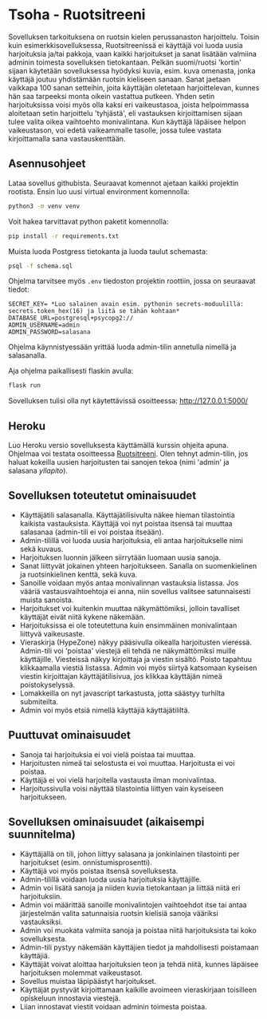 # Tsoha - Ruotsitreeni

Sovelluksen tarkoituksena on ruotsin kielen perussanaston harjoittelu. Toisin kuin esimerkkisovelluksessa, Ruotsitreenissä ei käyttäjä voi luoda uusia harjoituksia ja/tai pakkoja, vaan kaikki harjoitukset ja sanat lisätään valmiina adminin toimesta sovelluksen tietokantaan. Pelkän suomi/ruotsi 'kortin' sijaan käytetään sovelluksessa hyödyksi kuvia, esim. kuva omenasta, jonka käyttäjä joutuu yhdistämään ruotsin kieliseen sanaan. Sanat jaetaan vaikkapa 100 sanan setteihin, joita käyttäjän oletetaan harjoittelevan, kunnes hän saa tarpeeksi monta oikein vastattua putkeen. Yhden setin harjoituksissa voisi myös olla kaksi eri vaikeustasoa, joista helpoimmassa aloitetaan setin harjoittelu 'tyhjästä', eli vastauksen kirjoittamisen sijaan tulee valita oikea vaihtoehto monivalintana. Kun käyttäjä läpäisee helpon vaikeustason, voi edetä vaikeammalle tasolle, jossa tulee vastata kirjoittamalla sana vastauskenttään.

## Asennusohjeet

Lataa sovellus githubista. Seuraavat komennot ajetaan kaikki projektin rootista. Ensin luo uusi virtual environment komennolla:
``` bash
python3 -m venv venv
```
Voit hakea tarvittavat python paketit komennolla:
``` bash
pip install -r requirements.txt
```
Muista luoda Postgress tietokanta ja luoda taulut schemasta:
``` bash
psql -f schema.sql
```
Ohjelma tarvitsee myös `.env` tiedoston projektin roottiin, jossa on seuraavat tiedot:
```
SECRET_KEY= *Luo salainen avain esim. pythonin secrets-moduulilla: secrets.token_hex(16) ja liitä se tähän kohtaan*
DATABASE_URL=postgresql+psycopg2://
ADMIN_USERNAME=admin
ADMIN_PASSWORD=salasana
```
Ohjelma käynnistyessään yrittää luoda admin-tilin annetulla nimellä ja salasanalla.

Aja ohjelma paikallisesti flaskin avulla:
``` bash
flask run
```

Sovelluksen tulisi olla nyt käytettävissä osoitteessa: http://127.0.0.1:5000/

## Heroku

Luo Heroku versio sovelluksesta käyttämällä kurssin ohjeita apuna. Ohjelmaa voi testata osoitteessa [Ruotsitreeni](https://tsoha-ruotsitreeni.herokuapp.com/). Olen tehnyt admin-tilin, jos haluat kokeilla uusien harjoitusten tai sanojen tekoa (nimi 'admin' ja salasana *yllapito*).

## Sovelluksen toteutetut ominaisuudet

- Käyttäjätili salasanalla. Käyttäjätilisivulta näkee hieman tilastointia kaikista vastauksista. Käyttäjä voi nyt poistaa itsensä tai muuttaa salasanaa (admin-tili ei voi poistaa itseään).
- Admin-tilillä voi luoda uusia harjoituksia, eli antaa harjoitukselle nimi sekä kuvaus.
- Harjoituksen luonnin jälkeen siirrytään luomaan uusia sanoja.
- Sanat liittyvät jokainen yhteen harjoitukseen. Sanalla on suomenkielinen ja ruotsinkielinen kenttä, sekä kuva.
- Sanoille voidaan myös antaa monivalinnan vastauksia listassa. Jos vääriä vastausvaihtoehtoja ei anna, niin sovellus valitsee satunnaisesti muista sanoista.
- Harjoitukset voi kuitenkin muuttaa näkymättömiksi, jolloin tavalliset käyttäjät eivät niitä kykene näkemään.
- Harjoituksissa ei ole toteutettuna kuin ensimmäinen monivalintaan liittyvä vaikeusaste.
- Vieraskirja (HypeZone) näkyy pääsivulla oikealla harjoitusten vieressä. Admin-tili voi 'poistaa' viestejä eli tehdä ne näkymättömiksi muille käyttäjille. Viesteissä näkyy kirjoittaja ja viestin sisältö. Poisto tapahtuu klikkaamalla viestiä listassa. Admin voi myös siirtyä katsomaan kyseisen viestin kirjoittajan käyttäjätilisivua, jos klikkaa käyttäjän nimeä poistokyselyssä.
- Lomakkeilla on nyt javascript tarkastusta, jotta säästyy turhilta submiteilta.
- Admin voi myös etsiä nimellä käyttäjiä käyttäjätililtä.

## Puuttuvat ominaisuudet

- Sanoja tai harjoituksia ei voi vielä poistaa tai muuttaa.
- Harjoitusten nimeä tai selostusta ei voi muuttaa. Harjoitusta ei voi poistaa.
- Käyttäjä ei voi vielä harjoitella vastausta ilman monivalintaa.
- Harjoitussivulla voisi näyttää tilastointia liittyen vain kyseiseen harjoitukseen.

## Sovelluksen ominaisuudet (aikaisempi suunnitelma)

- Käyttäjällä on tili, johon liittyy salasana ja jonkinlainen tilastointi per harjoitukset (esim. onnistumisprosentti). 
- Käyttäjä voi myös poistaa itsensä sovelluksesta.
- Admin-tilillä voidaan luoda uusia harjoituksia käyttäjille.
- Admin voi lisätä sanoja ja niiden kuvia tietokantaan ja liittää niitä eri harjoituksiin.
- Admin voi määrittää sanoille monivalintojen vaihtoehdot itse tai antaa järjestelmän valita satunnaisia ruotsin kielisiä sanoja vääriksi vastauksiksi.
- Admin voi muokata valmiita sanoja ja poistaa niitä harjoituksista tai koko sovelluksesta.
- Admin-tili pystyy näkemään käyttäjien tiedot ja mahdollisesti poistamaan käyttäjiä.
- Käyttäjät voivat aloittaa harjoituksien teon ja tehdä niitä, kunnes läpäisee harjoituksen molemmat vaikeustasot.
- Sovellus muistaa läpipäästyt harjoitukset.
- Käyttäjät pystyvät kirjoittamaan kaikille avoimeen vieraskirjaan toisilleen opiskeluun innostavia viestejä.
- Liian innostavat viestit voidaan adminin toimesta poistaa.
